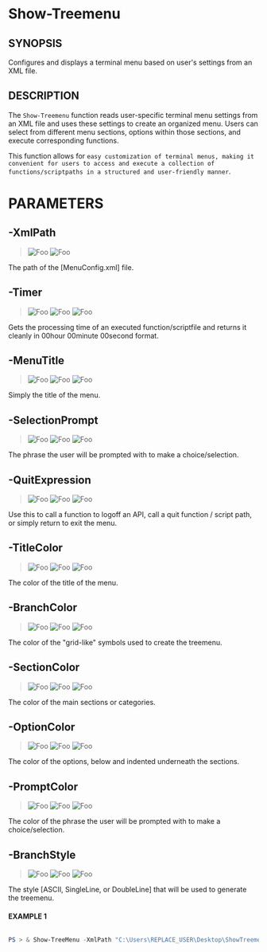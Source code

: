 # Show-Treemenu
## SYNOPSIS
Configures and displays a terminal menu based on user's settings from an XML file.
## DESCRIPTION
The `Show-Treemenu` function reads user-specific terminal menu settings from an XML file
and uses these settings to create an organized menu. Users can select from different menu sections,
options within those sections, and execute corresponding functions.

This function allows for `easy customization of terminal menus, making it convenient for users to access
and execute a collection of functions/scriptpaths in a structured and user-friendly manner`.
# PARAMETERS


## **-XmlPath**

> ![Foo](https://img.shields.io/badge/Type-String-Blue?) ![Foo](https://img.shields.io/badge/Mandatory-true-Red?)

The path of the [MenuConfig.xml] file.

## **-Timer**

> ![Foo](https://img.shields.io/badge/Type-Boolean-Blue?) ![Foo](https://img.shields.io/badge/Mandatory-false-Red?) ![Foo](https://img.shields.io/badge/DefaultValue-True-Blue?color=5547a8)

Gets the processing time of an executed function/scriptfile and returns it cleanly in 00hour 00minute 00second format.

## **-MenuTitle**

> ![Foo](https://img.shields.io/badge/Type-String-Blue?) ![Foo](https://img.shields.io/badge/Mandatory-false-Red?) ![Foo](https://img.shields.io/badge/DefaultValue-MainMenu-Blue?color=5547a8)

Simply the title of the menu.

## **-SelectionPrompt**

> ![Foo](https://img.shields.io/badge/Type-String-Blue?) ![Foo](https://img.shields.io/badge/Mandatory-false-Red?) ![Foo](https://img.shields.io/badge/DefaultValue-Choose_an_Option-Blue?color=5547a8)

The phrase the user will be prompted with to make a choice/selection.

## **-QuitExpression**

> ![Foo](https://img.shields.io/badge/Type-String-Blue?) ![Foo](https://img.shields.io/badge/Mandatory-false-Red?) ![Foo](https://img.shields.io/badge/DefaultValue-Return-Blue?color=5547a8)

Use this to call a function to logoff an API, call a quit function / script path, or simply return to exit the menu.

## **-TitleColor**

> ![Foo](https://img.shields.io/badge/Type-String-Blue?) ![Foo](https://img.shields.io/badge/Mandatory-false-Red?) ![Foo](https://img.shields.io/badge/DefaultValue-Cyan-Blue?color=5547a8)

The color of the title of the menu.

## **-BranchColor**

> ![Foo](https://img.shields.io/badge/Type-String-Blue?) ![Foo](https://img.shields.io/badge/Mandatory-false-Red?) ![Foo](https://img.shields.io/badge/DefaultValue-Gray-Blue?color=5547a8)

The color of the "grid-like" symbols used to create the treemenu.

## **-SectionColor**

> ![Foo](https://img.shields.io/badge/Type-String-Blue?) ![Foo](https://img.shields.io/badge/Mandatory-false-Red?) ![Foo](https://img.shields.io/badge/DefaultValue-Yellow-Blue?color=5547a8)

The color of the main sections or categories.

## **-OptionColor**

> ![Foo](https://img.shields.io/badge/Type-String-Blue?) ![Foo](https://img.shields.io/badge/Mandatory-false-Red?) ![Foo](https://img.shields.io/badge/DefaultValue-White-Blue?color=5547a8)

The color of the options, below and indented underneath the sections.

## **-PromptColor**

> ![Foo](https://img.shields.io/badge/Type-String-Blue?) ![Foo](https://img.shields.io/badge/Mandatory-false-Red?) ![Foo](https://img.shields.io/badge/DefaultValue-Cyan-Blue?color=5547a8)

The color of the phrase the user will be prompted with to make a choice/selection.

## **-BranchStyle**

> ![Foo](https://img.shields.io/badge/Type-String-Blue?) ![Foo](https://img.shields.io/badge/Mandatory-false-Red?) ![Foo](https://img.shields.io/badge/DefaultValue-SingleLine-Blue?color=5547a8)

The style [ASCII, SingleLine, or DoubleLine] that will be used to generate the treemenu.

#### EXAMPLE 1
```powershell

PS > & Show-TreeMenu -XmlPath "C:\Users\REPLACE_USER\Desktop\ShowTreemenu\MenuConfig.xml"